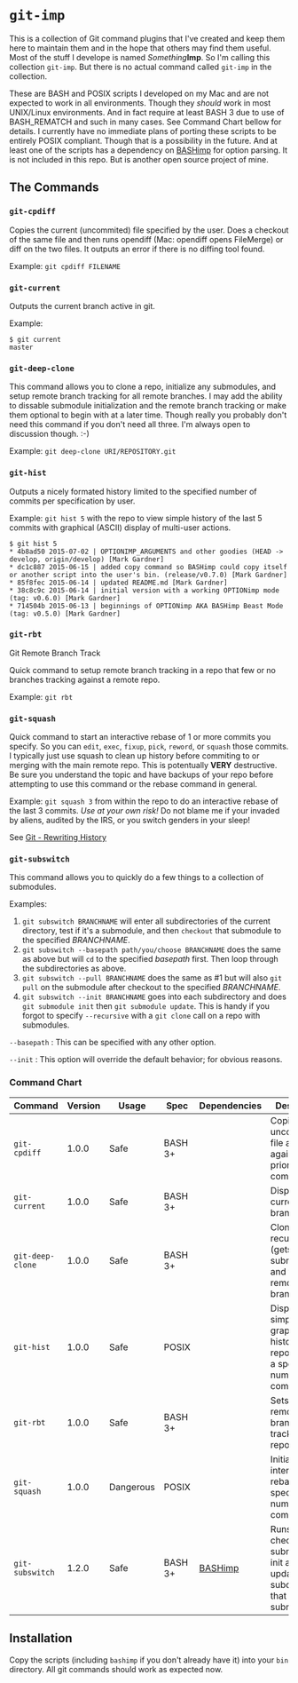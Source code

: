 `git-imp`
=========

This is a collection of Git command plugins that I've created and keep them here to maintain them and in the hope that others may find them useful. Most of the stuff I develope is named _Something_**Imp**. So I'm calling this collection `git-imp`. But there is no actual command called `git-imp` in the collection.

These are BASH and POSIX scripts I developed on my Mac and are not expected to work in all environments. Though they _should_ work in most UNIX/Linux environments. And in fact require at least BASH 3 due to use of BASH_REMATCH and such in many cases. See Command Chart bellow for details. I currently have no immediate plans of porting these scripts to be entirely POSIX compliant. Though that is a possibility in the future. And at least one of the scripts has a dependency on [BASHimp][] for option parsing. It is not included in this repo. But is another open source project of mine.


The Commands
------------

### `git-cpdiff`

Copies the current (uncommited) file specified by the user. Does a checkout of the same file and then runs opendiff (Mac: opendiff opens FileMerge) or diff on the two files. It outputs an error if there is no diffing tool found.

Example: `git cpdiff FILENAME`


### `git-current`

Outputs the current branch active in git.

Example:

```
$ git current
master
```


### `git-deep-clone`

This command allows you to clone a repo, initialize any submodules, and setup remote branch tracking for all remote branches. I may add the ability to dissable submodule initialization and the remote branch tracking or make them optional to begin with at a later time. Though really you probably don't need this command if you don't need all three. I'm always open to discussion though.  :-)

Example: `git deep-clone URI/REPOSITORY.git`


### `git-hist`

Outputs a nicely formated history limited to the specified number of commits per specification by user.

Example: `git hist 5` with the repo to view simple history of the last 5 commits with graphical (ASCII) display of multi-user actions.

```
$ git hist 5
* 4b8ad50 2015-07-02 | OPTIONIMP_ARGUMENTS and other goodies (HEAD -> develop, origin/develop) [Mark Gardner]
* dc1c887 2015-06-15 | added copy command so BASHimp could copy itself or another script into the user's bin. (release/v0.7.0) [Mark Gardner]
* 85f8fec 2015-06-14 | updated README.md [Mark Gardner]
* 38c8c9c 2015-06-14 | initial version with a working OPTIONimp mode (tag: v0.6.0) [Mark Gardner]
* 714504b 2015-06-13 | beginnings of OPTIONimp AKA BASHimp Beast Mode (tag: v0.5.0) [Mark Gardner]
```


### `git-rbt`

Git Remote Branch Track

Quick command to setup remote branch tracking in a repo that few or no branches tracking against a remote repo.

Example: `git rbt`


### `git-squash`

Quick command to start an interactive rebase of 1 or more commits you specify. So you can `edit`, `exec`, `fixup`, `pick`, `reword`, or `squash` those commits. I typically just use squash to clean up history before commiting to or merging with the main remote repo. This is potentually **VERY** destructive. Be sure you understand the topic and have backups of your repo before attempting to use this command or the rebase command in general.

Example: `git squash 3` from within the repo to do an interactive rebase of the last 3 commits. _Use at your own risk!_ Do not blame me if your invaded by aliens, audited by the IRS, or you switch genders in your sleep!

See [Git - Rewriting History](https://git-scm.com/book/en/v2/Git-Tools-Rewriting-History)


### `git-subswitch`

This command allows you to quickly do a few things to a collection of submodules.

Examples:

1. `git subswitch BRANCHNAME` will enter all subdirectories of the current directory, test if it's a submodule, and then `checkout` that submodule to the specified _BRANCHNAME_.
2. `git subswitch --basepath path/you/choose BRANCHNAME` does the same as above but will `cd` to the specified _basepath_ first. Then loop through the subdirectories as above.
3. `git subswitch --pull BRANCHNAME` does the same as #1 but will also `git pull` on the submodule after checkout to the specified _BRANCHNAME_.
4. `git subswitch --init BRANCHNAME` goes into each subdirectory and does `git submodule init` then `git submodule update`. This is handy if you forgot to specify `--recursive` with a `git clone` call on a repo with submodules.

`--basepath`
: This can be specified with any other option.

`--init`
: This option will override the default behavior; for obvious reasons.


### Command Chart

| Command          | Version | Usage     | Spec    | Dependencies | Description                                                                               |
| -------          | ------- | -----     | ----    | ------------ | -----------                                                                               |
| `git-cpdiff`     | 1.0.0   | Safe      | BASH 3+ |              | Copies an uncommited file and diffs it against the prior commited file.                   |
| `git-current`    | 1.0.0   | Safe      | BASH 3+ |              | Displays the current branch.                                                              |
| `git-deep-clone` | 1.0.0   | Safe      | BASH 3+ |              | Clones a repo recursively (gets submodules) and tracks remote branches.                   |
| `git-hist`       | 1.0.0   | Safe      | POSIX   |              | Displays a simple, graphical history of the repo limted by a specified number of commits. |
| `git-rbt`        | 1.0.0   | Safe      | BASH 3+ |              | Sets up remote branch tracking in a repo.                                                 |
| `git-squash`     | 1.0.0   | Dangerous | POSIX   |              | Initiates an interactive rebase for the specified number of commits.                      |
| `git-subswitch`  | 1.2.0   | Safe      | BASH 3+ | [BASHimp][]  | Runs checkout or submodule init and update for all subdirectories that are submodules.    |


Installation
------------

Copy the scripts (including `bashimp` if you don't already have it) into your `bin` directory. All git commands should work as expected now.


[BASHimp]: https://github.com/runeimp/bashimp

